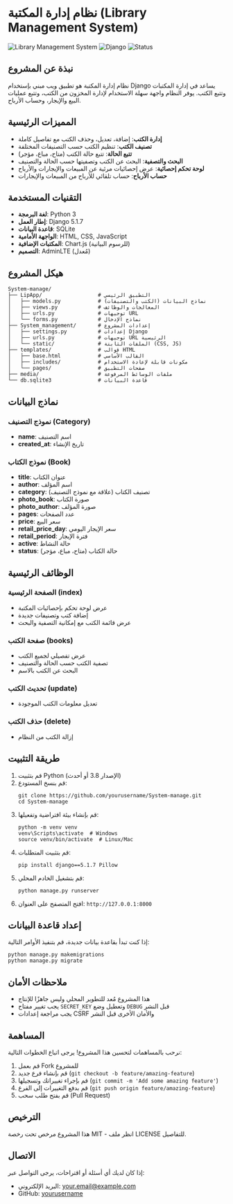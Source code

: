 # نظام إدارة المكتبة (Library Management System)

![Library Management System](https://img.shields.io/badge/Library-Management-17a2b8)
![Django](https://img.shields.io/badge/Django-5.1.7-green)
![Status](https://img.shields.io/badge/Status-Active-success)

## نبذة عن المشروع

نظام إدارة المكتبة هو تطبيق ويب مبني بإستخدام Django يساعد في إدارة المكتبات وتتبع الكتب. يوفر النظام واجهة سهلة الاستخدام لإدارة المخزون من الكتب، وتتبع عمليات البيع والإيجار، وحساب الأرباح.

## المميزات الرئيسية

- **إدارة الكتب**: إضافة، تعديل، وحذف الكتب مع تفاصيل كاملة
- **تصنيف الكتب**: تنظيم الكتب حسب التصنيفات المختلفة
- **تتبع الحالة**: تتبع حالة الكتب (متاح، مباع، مؤجر)
- **البحث والتصفية**: البحث عن الكتب وتصفيتها حسب الحالة والتصنيف
- **لوحة تحكم إحصائية**: عرض إحصائيات مرئية عن المبيعات والإيجارات والأرباح
- **حساب الأرباح**: حساب تلقائي للأرباح من المبيعات والإيجارات

## التقنيات المستخدمة

- **لغة البرمجة**: Python 3
- **إطار العمل**: Django 5.1.7
- **قاعدة البيانات**: SQLite
- **الواجهة الأمامية**: HTML, CSS, JavaScript
- **المكتبات الإضافية**: Chart.js (للرسوم البيانية)
- **التصميم**: AdminLTE (مُعدل)

## هيكل المشروع

```
System-manage/
├── LipApp/                  # التطبيق الرئيسي
│   ├── models.py            # نماذج البيانات (الكتب والتصنيفات)
│   ├── views.py             # المعالجات والوظائف
│   ├── urls.py              # توجيهات URL
│   └── forms.py             # نماذج الإدخال
├── System_management/       # إعدادات المشروع
│   ├── settings.py          # إعدادات Django
│   ├── urls.py              # توجيهات URL الرئيسية
│   └── static/              # الملفات الثابتة (CSS, JS)
├── templates/               # قوالب HTML
│   ├── base.html            # القالب الأساسي
│   ├── includes/            # مكونات قابلة لإعادة الاستخدام
│   └── pages/               # صفحات التطبيق
├── media/                   # ملفات الوسائط المرفوعة
└── db.sqlite3               # قاعدة البيانات
```

## نماذج البيانات

### نموذج التصنيف (Category)
- **name**: اسم التصنيف
- **created_at**: تاريخ الإنشاء

### نموذج الكتاب (Book)
- **title**: عنوان الكتاب
- **author**: اسم المؤلف
- **category**: تصنيف الكتاب (علاقة مع نموذج التصنيف)
- **photo_book**: صورة الكتاب
- **photo_author**: صورة المؤلف
- **pages**: عدد الصفحات
- **price**: سعر البيع
- **retail_price_day**: سعر الإيجار اليومي
- **retail_period**: فترة الإيجار
- **active**: حالة النشاط
- **status**: حالة الكتاب (متاح، مباع، مؤجر)

## الوظائف الرئيسية

### الصفحة الرئيسية (index)
- عرض لوحة تحكم بإحصائيات المكتبة
- إضافة كتب وتصنيفات جديدة
- عرض قائمة الكتب مع إمكانية التصفية والبحث

### صفحة الكتب (books)
- عرض تفصيلي لجميع الكتب
- تصفية الكتب حسب الحالة والتصنيف
- البحث عن الكتب بالاسم

### تحديث الكتب (update)
- تعديل معلومات الكتب الموجودة

### حذف الكتب (delete)
- إزالة الكتب من النظام

## طريقة التثبيت

1. قم بتثبيت Python (الإصدار 3.8 أو أحدث)
2. قم بنسخ المستودع:
   ```
   git clone https://github.com/yourusername/System-manage.git
   cd System-manage
   ```
3. قم بإنشاء بيئة افتراضية وتفعيلها:
   ```
   python -m venv venv
   venv\Scripts\activate  # Windows
   source venv/bin/activate  # Linux/Mac
   ```
4. قم بتثبيت المتطلبات:
   ```
   pip install django==5.1.7 Pillow
   ```
5. قم بتشغيل الخادم المحلي:
   ```
   python manage.py runserver
   ```
6. افتح المتصفح على العنوان: `http://127.0.0.1:8000`

## إعداد قاعدة البيانات

إذا كنت تبدأ بقاعدة بيانات جديدة، قم بتنفيذ الأوامر التالية:

```
python manage.py makemigrations
python manage.py migrate
```

## ملاحظات الأمان

- هذا المشروع مُعد للتطوير المحلي وليس جاهزًا للإنتاج
- يجب تغيير مفتاح `SECRET_KEY` وتعطيل وضع `DEBUG` قبل النشر
- يجب مراجعة إعدادات CSRF والأمان الأخرى قبل النشر

## المساهمة

نرحب بالمساهمات لتحسين هذا المشروع! يرجى اتباع الخطوات التالية:

1. قم بعمل Fork للمشروع
2. قم بإنشاء فرع جديد (`git checkout -b feature/amazing-feature`)
3. قم بإجراء تغييراتك وتسجيلها (`git commit -m 'Add some amazing feature'`)
4. قم بدفع التغييرات إلى الفرع (`git push origin feature/amazing-feature`)
5. قم بفتح طلب سحب (Pull Request)

## الترخيص

هذا المشروع مرخص تحت رخصة MIT - انظر ملف LICENSE للتفاصيل.

## الاتصال

إذا كان لديك أي أسئلة أو اقتراحات، يرجى التواصل عبر:
- البريد الإلكتروني: your.email@example.com
- GitHub: [yourusername](https://github.com/yourusername)
